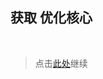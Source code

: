 ## 获取 优化核心

<br />

> 点击[此处](https://github.com/SIRT43/REmk_Optimization-Core/releases/download/1.20.1/Optimization-Core-1.20.1_glerror1.0.0-01a_fabric.zip)继续